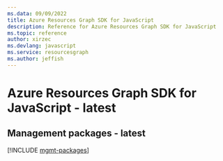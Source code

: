 ```yaml
---
ms.data: 09/09/2022
title: Azure Resources Graph SDK for JavaScript
description: Reference for Azure Resources Graph SDK for JavaScript
ms.topic: reference
author: xirzec
ms.devlang: javascript
ms.service: resourcesgraph
ms.author: jeffish
---
```

# Azure Resources Graph SDK for JavaScript - latest

## Management packages - latest
[!INCLUDE [mgmt-packages](resources-graph-mgmt-index.md)]